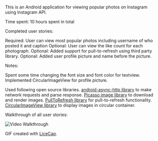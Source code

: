 This is an Android application for viewing popular photos on Instagram using Instagram API. 

Time spent: 10 hours spent in total

Completed user stories:

 Required: User can view most popular photos including username of who posted it and caption
 Optional: User can view the like count for each photograph.
 Optional: Added support for pull-to-refresh using third party library. 
 Optional: Added user profile picture and name before the picture. 

Notes:

Spent some time changing the font size and font color for textview.
Implemented CircularImageView for profile picture. 

Used following open source libraries.
[android-async-http library](http://loopj.com/android-async-http/) to make network requests and parse response.
[Picasso image library](http://square.github.io/picasso/) to download and render images.
[PullToRefresh library](https://github.com/erikwt/PullToRefresh-ListView) for pull-to-refresh functionality. 
[CircularImageView library](https://github.com/lopspower/CircularImageView) to display images in circular container. 

Walkthrough of all user stories:

![Video Walkthrough](instagramviewer.gif)

GIF created with [LiceCap](http://www.cockos.com/licecap/).

